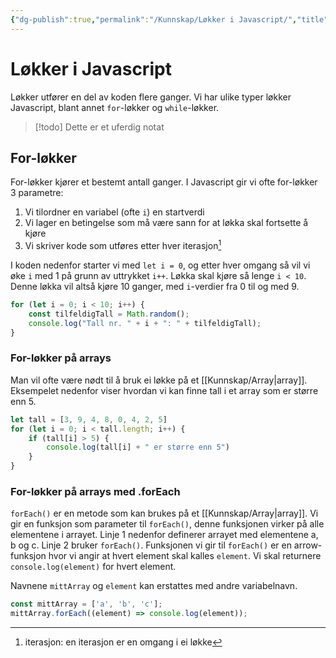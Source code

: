 ```yaml
---
{"dg-publish":true,"permalink":"/Kunnskap/Løkker i Javascript/","title":"Løkker i Javascript","tags":["javascript","it1"]}
---
```



# Løkker i Javascript
Løkker utfører en del av koden flere ganger. Vi har ulike typer løkker Javascript, blant annet `for`-løkker og `while`-løkker.

>[!todo] Dette er et uferdig notat

## For-løkker
For-løkker kjører et bestemt antall ganger. I Javascript gir vi ofte for-løkker 3 parametre:

1. Vi tilordner en variabel (ofte `i`) en startverdi
2. Vi lager en betingelse som må være sann for at løkka skal fortsette å kjøre
3. Vi skriver kode som utføres etter hver iterasjon[^1]

I koden nedenfor starter vi med `let i = 0`, og etter hver omgang så vil vi øke `i` med 1 på grunn av uttrykket `i++`. Løkka skal kjøre så lenge `i < 10`. Denne løkka vil altså kjøre 10 ganger, med `i`-verdier fra 0 til og med 9.

```js
for (let i = 0; i < 10; i++) {
	const tilfeldigTall = Math.random();
	console.log("Tall nr. " + i + ": " + tilfeldigTall);
}
```

### For-løkker på arrays
Man vil ofte være nødt til å bruk ei løkke på et [[Kunnskap/Array\|array]]. Eksempelet nedenfor viser hvordan vi kan finne tall i et array som er større enn 5. 

```js
let tall = [3, 9, 4, 8, 0, 4, 2, 5]
for (let i = 0; i < tall.length; i++) {
	if (tall[i] > 5) {
		console.log(tall[i] + " er større enn 5")
	}
}
```

### For-løkker på arrays med .forEach
`forEach()` er en metode som kan brukes på et [[Kunnskap/Array\|array]]. Vi gir en funksjon som parameter til `forEach()`, denne funksjonen virker på alle elementene i arrayet. Linje 1 nedenfor definerer arrayet med elementene a, b og c. Linje 2 bruker `forEach()`. Funksjonen vi gir til `forEach()` er en arrow-funksjon hvor vi angir at hvert element skal kalles `element`. Vi skal returnere `console.log(element)` for hvert element.

Navnene `mittArray` og `element` kan erstattes med andre variabelnavn.

```js
const mittArray = ['a', 'b', 'c'];
mittArray.forEach((element) => console.log(element));
```

[^1]: iterasjon: en iterasjon er en omgang i ei løkke
